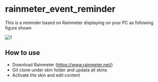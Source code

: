 # rainmeter_event_reminder

This is a reminder based on Rainmeter displaying on your PC as following figure shown

![1](https://user-images.githubusercontent.com/97244637/223694596-94762a83-166d-4e7f-ad61-2da3c8cfd381.jpg)

## How to use

- Download Rainmeter (https://www.rainmeter.net/)
- Git clone under skin folder and updata all skins
- Activate the skin and edit content

